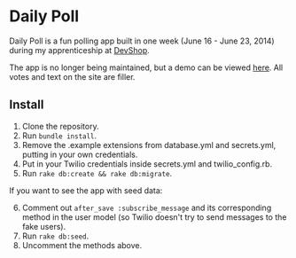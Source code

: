 # Daily Poll

Daily Poll is a fun polling app built in one week (June 16 - June 23, 2014) during my apprenticeship at [DevShop](http://nycdevshop.com).

The app is no longer being maintained, but a demo can be viewed [here](http://dailypoll.herokuapp.com). All votes and text on the site are filler.

## Install

1. Clone the repository.
2. Run `bundle install`.
3. Remove the .example extensions from database.yml and secrets.yml, putting in your own credentials.
4. Put in your Twilio credentials inside secrets.yml and twilio_config.rb.
5. Run `rake db:create && rake db:migrate`.

If you want to see the app with seed data:

6. Comment out `after_save :subscribe_message` and its corresponding method in the user model (so Twilio doesn't try to send messages to the fake users).
7. Run `rake db:seed`.
8. Uncomment the methods above.
